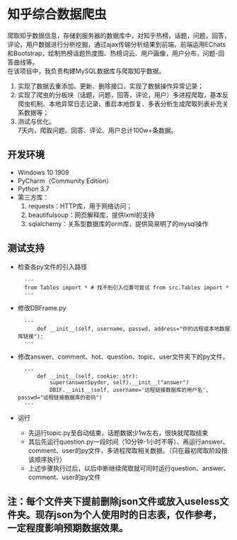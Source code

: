 # 知乎综合数据爬虫  
爬取知乎数据信息，存储到服务器的数据库中，对知乎热榜，话题，问题，回答，评论，用户数据进行分析挖掘，通过ajax传输分析结果到前端，前端运用EChats和Bootstrap，绘制热榜话题热度图、热榜词云、用户画像，用户分布，问题-回答曲线等。  
在该项目中，我负责构建MySQL数据库与爬取知乎数据。  
1. 实现了数据去重添加、更新、删除接口，实现了数据操作异常记录；  
2. 实现了爬虫的分板块（话题，问题，回答，评论，用户）多进程爬取，基本反爬虫机制、本地异常日志记录、重启本地恢复、多表分析生成爬取列表补充关系数据等；  
3. 测试与优化。  
7天内，爬取问题、回答、评论、用户总计100w+条数据。

## 开发环境
- Windows 10 1909
- PyCharm（Community Edition）
- Python 3.7
- 第三方库：
    1. requests：HTTP库，用于网络访问；
    2. beautifulsoup：网页解释库，提供lxml的支持
    3. sqlalchemy：关系型数据库的orm库，提供简易明了的mysql操作

## 测试支持
- 检查各py文件的引入路径

        ···
        from Tables import * # 找不到引入位置可尝试 from src.Tables import *
        ···
- 修改DBFrame.py

        ···
            def __init__(self, username, passwd, address="你的远程或本地数据库链接"):
        ···
- 修改answer、comment、hot、question、topic、user文件夹下的py文件，

        ···
            def __init__(self, cookie: str):  
                super(answerSpyder, self).__init__("answer")  
                DBIF.__init__(self, username='远程链接数据库的用户名', passwd="远程链接数据库的密码")  
        ···
- 运行
    - 先运行topic.py至自动结束，话题数据少1w左右，很快就爬取结束
    - 其后先运行question.py一段时间（10分钟-1小时不等）、再运行answer、comment、user的py文件，多进程爬取相关数据。（只在最初爬取阶段按该顺序执行）
    - 上述步骤执行过后，以后中断继续爬取就可同时运行question、answer、comment、user的py文件

## 注：每个文件夹下提前删除json文件或放入useless文件夹。现存json为个人使用时的日志表，仅作参考，一定程度影响预期数据效果。
